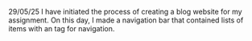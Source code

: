 29/05/25
I have initiated the process of creating a blog website for my assignment.
On this day, I made a navigation bar that contained lists of items with an  <a> tag for navigation.
